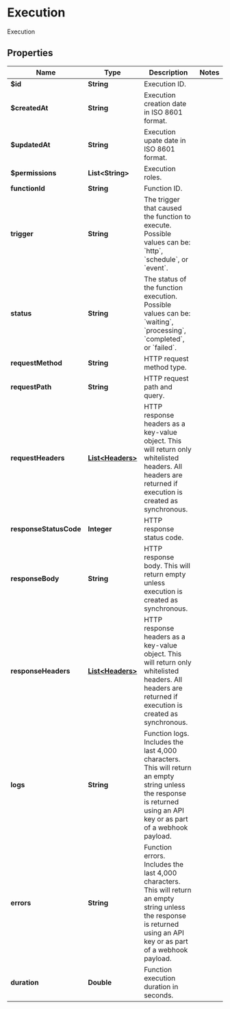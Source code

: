 

# Execution

Execution

## Properties

| Name | Type | Description | Notes |
|------------ | ------------- | ------------- | -------------|
|**$id** | **String** | Execution ID. |  |
|**$createdAt** | **String** | Execution creation date in ISO 8601 format. |  |
|**$updatedAt** | **String** | Execution upate date in ISO 8601 format. |  |
|**$permissions** | **List&lt;String&gt;** | Execution roles. |  |
|**functionId** | **String** | Function ID. |  |
|**trigger** | **String** | The trigger that caused the function to execute. Possible values can be: &#x60;http&#x60;, &#x60;schedule&#x60;, or &#x60;event&#x60;. |  |
|**status** | **String** | The status of the function execution. Possible values can be: &#x60;waiting&#x60;, &#x60;processing&#x60;, &#x60;completed&#x60;, or &#x60;failed&#x60;. |  |
|**requestMethod** | **String** | HTTP request method type. |  |
|**requestPath** | **String** | HTTP request path and query. |  |
|**requestHeaders** | [**List&lt;Headers&gt;**](Headers.md) | HTTP response headers as a key-value object. This will return only whitelisted headers. All headers are returned if execution is created as synchronous. |  |
|**responseStatusCode** | **Integer** | HTTP response status code. |  |
|**responseBody** | **String** | HTTP response body. This will return empty unless execution is created as synchronous. |  |
|**responseHeaders** | [**List&lt;Headers&gt;**](Headers.md) | HTTP response headers as a key-value object. This will return only whitelisted headers. All headers are returned if execution is created as synchronous. |  |
|**logs** | **String** | Function logs. Includes the last 4,000 characters. This will return an empty string unless the response is returned using an API key or as part of a webhook payload. |  |
|**errors** | **String** | Function errors. Includes the last 4,000 characters. This will return an empty string unless the response is returned using an API key or as part of a webhook payload. |  |
|**duration** | **Double** | Function execution duration in seconds. |  |



